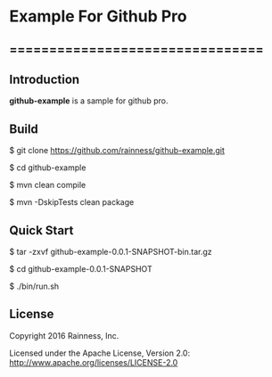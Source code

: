 # Example For Github Pro

## ================================

## Introduction

**github-example** is a sample for github pro.

## Build

$ git clone https://github.com/rainness/github-example.git

$ cd github-example

$ mvn clean compile

$ mvn -DskipTests clean package

## Quick Start

$ tar -zxvf github-example-0.0.1-SNAPSHOT-bin.tar.gz

$ cd github-example-0.0.1-SNAPSHOT

$ ./bin/run.sh

## License

Copyright 2016 Rainness, Inc.

Licensed under the Apache License, Version 2.0: http://www.apache.org/licenses/LICENSE-2.0
